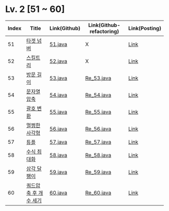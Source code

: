 # Lv. 2 \[51 ~ 60]

| Index | Title | Link(Github) | Link(Github-refactoring) | Link(Posting) |
|----|----|----|----|----|
| 51 | [타겟 넘버](https://school.programmers.co.kr/learn/courses/30/lessons/43165) | [51.java](https://github.com/2384320/Programmers-Algorithm/blob/main/Lv.2/51~60/51.java) | X | [Link](https://swift-badge-161.notion.site/Lv-2-051-4aa0223602d0448abe01535f614e460b?pvs=4) |
| 52 | [스킬트리](https://school.programmers.co.kr/learn/courses/30/lessons/49993) | [52.java](https://github.com/2384320/Programmers-Algorithm/blob/main/Lv.2/51~60/52.java) | X | [Link](https://swift-badge-161.notion.site/Lv-2-052-424f8c1fb1bd471dbbd550d35b7c6c13?pvs=4) |
| 53 | [방문 길이](https://school.programmers.co.kr/learn/courses/30/lessons/49994) | [53.java](https://github.com/2384320/Programmers-Algorithm/blob/main/Lv.2/51~60/53.java) | [Re_53.java](https://github.com/2384320/Programmers-Algorithm/blob/main/Lv.2/51~60/Re_53.java) | [Link](https://swift-badge-161.notion.site/Lv-2-053-42a7153b351f4585a3109df5c029ce0c?pvs=4) |
| 54 | [문자열 압축](https://school.programmers.co.kr/learn/courses/30/lessons/60057) | [54.java](https://github.com/2384320/Programmers-Algorithm/blob/main/Lv.2/51~60/54.java) | [Re_54.java](https://github.com/2384320/Programmers-Algorithm/blob/main/Lv.2/51~60/Re_54.java) | [Link](https://swift-badge-161.notion.site/Lv-2-054-429fc61a3c354502a5c9709e0944c7e2?pvs=4) |
| 55 | [괄호 변환](https://school.programmers.co.kr/learn/courses/30/lessons/60058) | [55.java](https://github.com/2384320/Programmers-Algorithm/blob/main/Lv.2/51~60/55.java) | [Re_55.java](https://github.com/2384320/Programmers-Algorithm/blob/main/Lv.2/51~60/Re_55.java) | [Link](https://swift-badge-161.notion.site/Lv-2-055-3bbd6102ea3f4834b74d33bf77a63d8b?pvs=4) |
| 56 | [멀쩡한 사각형](https://school.programmers.co.kr/learn/courses/30/lessons/62048) | [56.java](https://github.com/2384320/Programmers-Algorithm/blob/main/Lv.2/51~60/56.java) | [Re_56.java](https://github.com/2384320/Programmers-Algorithm/blob/main/Lv.2/51~60/Re_56.java) | [Link](https://swift-badge-161.notion.site/Lv-2-056-17e94608caa24182ba446371ce06adf9?pvs=4) |
| 57 | [튜플](https://school.programmers.co.kr/learn/courses/30/lessons/64065) | [57.java](https://github.com/2384320/Programmers-Algorithm/blob/main/Lv.2/51~60/57.java) | [Re_57.java](https://github.com/2384320/Programmers-Algorithm/blob/main/Lv.2/51~60/Re_57.java) | [Link](https://swift-badge-161.notion.site/Lv-2-057-0e4797d7ac1a497f82ef12502b8c36d6?pvs=4) |
| 58 | [수식 최대화](https://school.programmers.co.kr/learn/courses/30/lessons/67257) | [58.java](https://github.com/2384320/Programmers-Algorithm/blob/main/Lv.2/51~60/58.java) | [Re_58.java](https://github.com/2384320/Programmers-Algorithm/blob/main/Lv.2/51~60/Re_58.java) | [Link](https://swift-badge-161.notion.site/Lv-2-058-0baf3c9e91104222871041f2b3aaa785?pvs=4) |
| 59 | [삼각 달팽이](https://school.programmers.co.kr/learn/courses/30/lessons/68645) | [59.java](https://github.com/2384320/Programmers-Algorithm/blob/main/Lv.2/51~60/59.java) | [Re_59.java](https://github.com/2384320/Programmers-Algorithm/blob/main/Lv.2/51~60/Re_59.java) | [Link](https://swift-badge-161.notion.site/Lv-2-059-ed191c22d80b47dfab0357fddfebe37d?pvs=4) |
| 60 | [쿼드압축 후 개수 세기](https://school.programmers.co.kr/learn/courses/30/lessons/68936) | [60.java](https://github.com/2384320/Programmers-Algorithm/blob/main/Lv.2/51~60/60.java) | [Re_60.java](https://github.com/2384320/Programmers-Algorithm/blob/main/Lv.2/51~60/Re_60.java) | [Link](https://swift-badge-161.notion.site/Lv-2-060-bc8f8daf07a144e0a8c53cefd4ef85e8?pvs=4) |